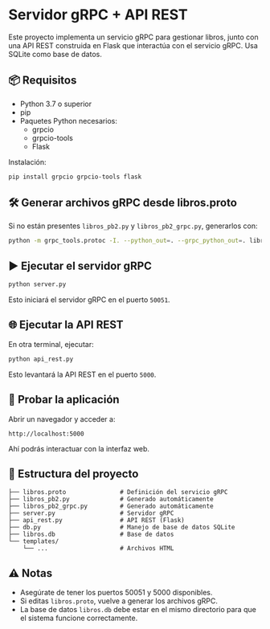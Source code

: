 
# Servidor gRPC + API REST

Este proyecto implementa un servicio gRPC para gestionar libros, junto con una API REST construida en Flask que interactúa con el servicio gRPC. Usa SQLite como base de datos.

## 📦 Requisitos

- Python 3.7 o superior
- pip
- Paquetes Python necesarios:
  - grpcio
  - grpcio-tools
  - Flask

Instalación:

```bash
pip install grpcio grpcio-tools flask
```

## 🛠 Generar archivos gRPC desde libros.proto

Si no están presentes `libros_pb2.py` y `libros_pb2_grpc.py`, generarlos con:

```bash
python -m grpc_tools.protoc -I. --python_out=. --grpc_python_out=. libros.proto
```

## ▶️ Ejecutar el servidor gRPC

```bash
python server.py
```

Esto iniciará el servidor gRPC en el puerto `50051`.

## 🌐 Ejecutar la API REST

En otra terminal, ejecutar:

```bash
python api_rest.py
```

Esto levantará la API REST en el puerto `5000`.

## 🧪 Probar la aplicación

Abrir un navegador y acceder a:

```
http://localhost:5000
```

Ahí podrás interactuar con la interfaz web.

## 📁 Estructura del proyecto

```
├── libros.proto               # Definición del servicio gRPC
├── libros_pb2.py              # Generado automáticamente
├── libros_pb2_grpc.py         # Generado automáticamente
├── server.py                  # Servidor gRPC
├── api_rest.py                # API REST (Flask)
├── db.py                      # Manejo de base de datos SQLite
├── libros.db                  # Base de datos
└── templates/
    └── ...                    # Archivos HTML
```

## ⚠️ Notas

- Asegúrate de tener los puertos 50051 y 5000 disponibles.
- Si editas `libros.proto`, vuelve a generar los archivos gRPC.
- La base de datos `libros.db` debe estar en el mismo directorio para que el sistema funcione correctamente.
